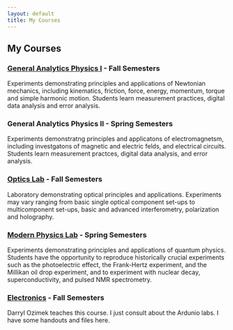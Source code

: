 ```yaml
---
layout: default
title: My Courses
---
```

## My Courses

### [General Analytics Physics I](GAP1) - Fall Semesters

Experiments demonstrating principles and applications of Newtonian mechanics, 
including kinematics, friction, force, energy, momentum, torque and simple harmonic motion. 
Students learn measurement practices, digital data analysis and error analysis.

### General Analytics Physics II - Spring Semesters

Experiments demonstratng principles and applicatons of electromagnetsm, 
including investgatons of magnetic and electric felds, and electrical circuits. 
Students learn measurement practces, digital data analysis, and error analysis. 

### [Optics Lab](Optics) - Fall Semesters

Laboratory demonstrating optical principles and applications. 
Experiments may vary ranging from basic single optical component set-ups to 
multicomponent set-ups,  basic and advanced interferometry, 
polarization and holography.

### [Modern Physics Lab](ModPhysLab) - Spring Semesters

Experiments demonstrating principles and applications of quantum physics. 
Students have the opportunity to reproduce historically crucial experiments such as 
the photoelectric effect, the Frank-Hertz experiment, and the Millikan oil drop experiment, 
and to experiment with nuclear decay, superconductivity, and pulsed NMR spectrometry. 

### [Electronics](Electronics) - Fall Semesters

Darryl Ozimek teaches this course. I just consult about the Ardunio labs. I have some handouts and files here.
